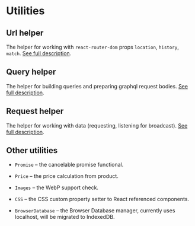 # Utilities

## Url helper

The helper for working with `react-router-dom` props `location`, `history`, `match`. [See full description](/theme/Utilities/01-Url.md).

## Query helper

The helper for building queries and preparing graphql request bodies. [See full description](/theme/Utilities/02-Query.md).

## Request helper

The helper for working with data (requesting, listening for broadcast). [See full description](/theme/Utilities/03-Request.md).

## Other utilities

- `Promise` – the cancelable promise functional.

- `Price` – the price calculation from product.

- `Images` – the WebP support check.

- `CSS` – the CSS custom property setter to React referenced components.

- `BrowserDatabase` – the Browser Database manager, currently uses localhost, will be migrated to IndexedDB.
